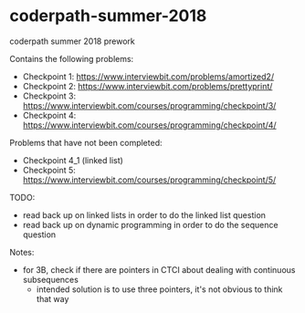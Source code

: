 # coderpath-summer-2018

coderpath summer 2018 prework

Contains the following problems:

- Checkpoint 1: https://www.interviewbit.com/problems/amortized2/
- Checkpoint 2: https://www.interviewbit.com/problems/prettyprint/
- Checkpoint 3: https://www.interviewbit.com/courses/programming/checkpoint/3/
- Checkpoint 4: https://www.interviewbit.com/courses/programming/checkpoint/4/

Problems that have not been completed:

- Checkpoint 4_1 (linked list)
- Checkpoint 5: https://www.interviewbit.com/courses/programming/checkpoint/5/

TODO:

- read back up on linked lists in order to do the linked list question
- read back up on dynamic programming in order to do the sequence question

Notes:

- for 3B, check if there are pointers in CTCI about dealing with continuous subsequences 
  - intended solution is to use three pointers, it's not obvious to think that way
    
  
  
